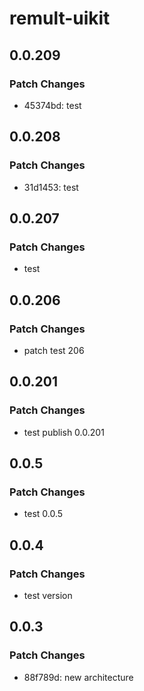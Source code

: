# remult-uikit

## 0.0.209

### Patch Changes

- 45374bd: test

## 0.0.208

### Patch Changes

- 31d1453: test

## 0.0.207

### Patch Changes

- test

## 0.0.206

### Patch Changes

- patch test 206

## 0.0.201

### Patch Changes

- test publish 0.0.201

## 0.0.5

### Patch Changes

- test 0.0.5

## 0.0.4

### Patch Changes

- test version

## 0.0.3

### Patch Changes

- 88f789d: new architecture
